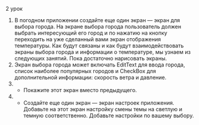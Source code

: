 2 урок

1. В погодном приложении создайте еще один экран — экран для выбора города. На экране выбора города пользователь должен выбрать интересующий его город и по нажатию на кнопку переходить на уже сделанный вами экран отображения температуры. Как будут связаны и как будут взаимодействовать экраны выбора города и информации о температуре, мы узнаем из следующих занятий. Пока достаточно нарисовать экраны.
2. Экран выбора города может включать EditText для ввода города, список наиболее популярных городов и CheckBox для дополнительной информации: скорость ветра и давление.
3. * Покажите этот экран вместо предыдущего.
4. * Создайте еще один экран — экран настроек приложения. Добавьте на этот экран настройку смены темы на светлую и темную соответственно. Добавьте настройки по вашему выбору.
